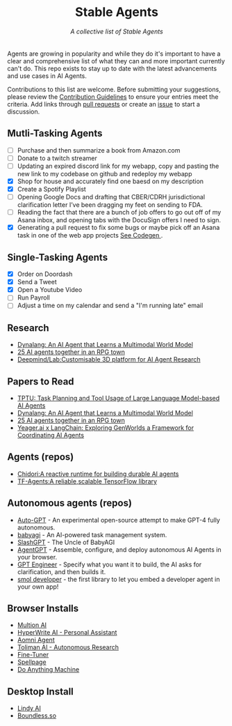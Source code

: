 <div align="center">
    <h1>Stable Agents</h1>
    <i>A collective list of Stable Agents</i>
</div>
<br/>
<br

Agents are growing in popularity and while they do it's important to have a clear and comprehensive list of what they can and more important currently can't do. This repo exists to stay up to date with the latest advancements and use cases in AI Agents.

Contributions to this list are welcome. Before submitting your suggestions, please review the [Contribution Guidelines](CONTRIBUTING.md) to ensure your entries meet the criteria. Add links through [pull requests](https://github.com/plowsai/stableagents/pulls) or create an [issue](https://github.com/plowsai/stableagents/issues) to start a discussion.


## Mutli-Tasking Agents

- [ ] Purchase and then summarize a book from Amazon.com
- [ ] Donate to a twitch streamer
- [ ] Updating an expired discord link for my webapp, copy and pasting the new link to my codebase on github and redeploy my webapp
- [X] Shop for house and accurately find one baesd on my description
- [X] Create a Spotify Playlist
- [ ] Opening Google Docs and drafting that CBER/CDRH jurisdictional clarification letter I’ve been dragging my feet on sending to FDA.
- [ ] Reading the fact that there are a bunch of job offers to go out off of my Asana inbox, and opening tabs with the DocuSign offers I need to sign.
- [X] Generating a pull request to fix some bugs or maybe pick off an Asana task in one of the web app projects <a href="https://codegen.com"> See Codegen </a>.

## Single-Tasking Agents 

- [X] Order on Doordash
- [X] Send a Tweet
- [X] Open a Youtube Video
- [ ] Run Payroll
- [ ] Adjust a time on my calendar and send a "I'm running late" email

## Research

- [Dynalang: An AI Agent that Learns a Multimodal World Model](https://www.marktechpost.com/2023/08/07/uc-berkeley-researchers-introduce-dynalang-an-ai-agent-that-learns-a-multimodal-world-model-to-predict-future-text-and-image-representations-and-learns-to-act-from-imagined-model-rollouts/)
- [25 AI agents together in an RPG town](https://arstechnica.com/information-technology/2023/04/surprising-things-happen-when-you-put-25-ai-agents-together-in-an-rpg-town/)
- [Deepmind/Lab:Customisable 3D platform for AI Agent Research](https://github.com/deepmind/lab.git)

## Papers to Read

- [TPTU: Task Planning and Tool Usage of Large Language Model-based AI Agents](https://huggingface.co/papers/2308.03427)
- [Dynalang: An AI Agent that Learns a Multimodal World Model](https://www.marktechpost.com/2023/08/07/uc-berkeley-researchers-introduce-dynalang-an-ai-agent-that-learns-a-multimodal-world-model-to-predict-future-text-and-image-representations-and-learns-to-act-from-imagined-model-rollouts/)
- [25 AI agents together in an RPG town](https://arstechnica.com/information-technology/2023/04/surprising-things-happen-when-you-put-25-ai-agents-together-in-an-rpg-town/)
- [Yeager.ai x LangChain: Exploring GenWorlds a Framework for Coordinating AI Agents](https://blog.langchain.dev/exploring-genworlds/)

## Agents (repos)

- [Chidori:A reactive runtime for building durable AI agents](https://github.com/ThousandBirdsInc/chidori.git)
- [TF-Agents:A reliable,scalable TensorFlow library](https://github.com/tensorflow/agents.git)

## Autonomous agents (repos)

- [Auto-GPT](https://github.com/Torantulino/Auto-GPT) - An experimental open-source attempt to make GPT-4 fully autonomous.
- [babyagi](https://github.com/yoheinakajima/babyagi) - An AI-powered task management system.
- [SlashGPT](https://github.com/snakajima/SlashGPT.git) - The Uncle of BabyAGI
- [AgentGPT](https://github.com/reworkd/AgentGPT) - Assemble, configure, and deploy autonomous AI Agents in your browser.
- [GPT Engineer](https://github.com/AntonOsika/gpt-engineer) - Specify what you want it to build, the AI asks for clarification, and then builds it.
- [smol developer](https://github.com/smol-ai/developer) - the first library to let you embed a developer agent in your own app!

## Browser Installs

- [Multion AI](https://www.multion.ai)
- [HyperWrite AI - Personal Assistant](https://hyperwrite.com)
- [Aomni Agent](https://www.aomni.com)
- [Toliman AI - Autonomous Research ](https://tolimanai.com/landing)
- [Fine-Tuner](https://fine-tuner.ai)
- [Spellpage](https://www.spellpage.com)
- [Do Anything Machine](https://www.doanythingmachine.com)

## Desktop Install 

- [Lindy AI](https://lindy.ai)
- [Boundless.so](https://boundless.so)

  
